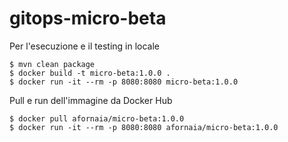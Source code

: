 # gitops-micro-beta

Per l'esecuzione e il testing in locale

```text
$ mvn clean package
$ docker build -t micro-beta:1.0.0 .
$ docker run -it --rm -p 8080:8080 micro-beta:1.0.0
```

Pull e run dell'immagine da Docker Hub
```text
$ docker pull afornaia/micro-beta:1.0.0
$ docker run -it --rm -p 8080:8080 afornaia/micro-beta:1.0.0
```